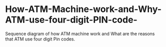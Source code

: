 # How-ATM-Machine-work-and-Why-ATM-use-four-digit-PIN-code-
Sequence diagram of how ATM machine work and What are the reasons that ATM use four digit Pin codes.
